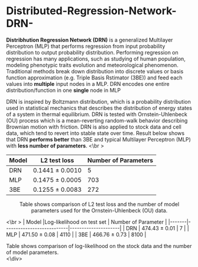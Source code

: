 # Distributed-Regression-Network-DRN-

**Distribhution Regression Network (DRN)** is a generalized Multilayer Perceptron (MLP) that performs regression from input probability distribution to output probability distribution. Performing regression on regression has many applications, such as studying of human population, modeling phenotypic traits evolution and meteorological phenomenon. Traditional methods break down distribution into discrete values or basis function approximation (e.g. Triple Basis Rstimator (3BE)) and feed each values into **multiple** input nodes in a MLP. DRN encodes one entire distribution/function in one **single** node in MLP

DRN is inspired by Boltzmann distribution, which is a probability distribution used in statistical mechanics that describes the distribution of energy states of a system in thermal equilibrium. DRN is tested with Ornstein-Uhlenbeck (OU) process which is a mean-reverting random-walk behavior describing Brownian motion with friction. DRN is also applied to stock data and cell data, which tend to revert into stable state over time. Result below shows that DRN **performs better** than 3BE and typical Multilayer Perceptron (MLP) with **less number of parameters**. <\br >

<div align="center">

| Model | L2 test loss     | Number of Parameters |
|-------|------------------|----------------------|
| DRN   | 0.1441 ± 0.0010  | 5                    |
| MLP   | 0.1475 ± 0.0005  | 703                  |
| 3BE   | 0.1255 ± 0.0083  | 272                  |

Table shows comparison of L2 test loss and the number of model parameters used for the Ornstein-Uhlenbeck (OU) data. 
</div>




 <\br >
| Model |Log-likelihood on test set | Number of Parameter | 
|-------|---------------------------|---------------------|
|  DRN  | 474.43 ± 0.01             | 7                   |
|  MLP  | 471.50 ± 0.08             | 4110                | 
|  3BE  | 466.76 ± 0.73             | 8100                | 

Table shows comparison of log-likelihood on the stock data and the number of model parameters.               
<\div>
